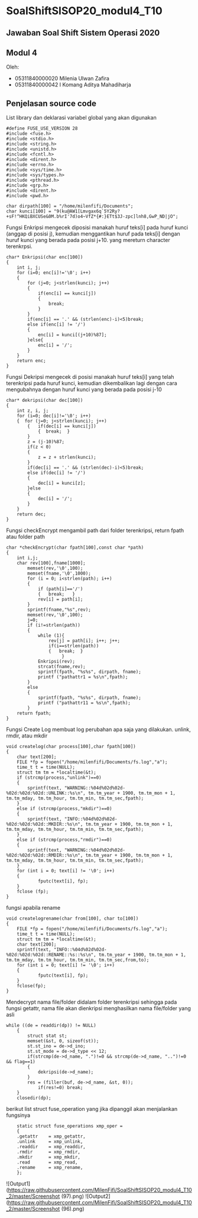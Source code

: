 # SoalShiftSISOP20_modul4_T10

## Jawaban Soal Shift Sistem Operasi 2020

## Modul 4

Oleh: 

* 05311840000020 Milenia Ulwan Zafira
* 05311840000042 I Komang Aditya Mahadiharja

## Penjelasan source code
List library dan deklarasi variabel global yang akan digunakan
```
#define FUSE_USE_VERSION 28
#include <fuse.h>
#include <stdio.h>
#include <string.h>
#include <unistd.h>
#include <fcntl.h>
#include <dirent.h>
#include <errno.h>
#include <sys/time.h>
#include <sys/types.h>
#include <pthread.h>
#include <grp.h>
#include <dirent.h>
#include <pwd.h> 

char dirpath[100] = "/home/milenfifi/Documents";
char kunci[100] = "9(ku@AW1[Lmvgax6q`5Y2Ry?+sF!^HKQiBXCUSe&0M.b%rI'7d)o4~VfZ*{#:}ETt$3J-zpc]lnh8,GwP_ND|jO";
```
Fungsi Enkripsi
mengecek diposisi manakah huruf teks[i] pada huruf kunci (anggap di posisi j), kemudian menggantikan huruf pada teks[i] dengan huruf kunci yang berada pada posisi j+10. yang mereturn character terenkrpsi.
```
char* Enkripsi(char enc[100]) 
{
    int i, j;
    for (i=0; enc[i]!='\0'; i++)
	{
        for (j=0; j<strlen(kunci); j++)
        {
            if(enc[i] == kunci[j])
			{
                break;
            }
        }
        if(enc[i] == '.' && (strlen(enc)-i)<5)break; 
        else if(enc[i] != '/')
		{
            enc[i] = kunci[(j+10)%87]; 
        }else{
            enc[i] = '/';   
        }
    }
    return enc;
}
```
Fungsi Dekripsi
mengecek di posisi manakah huruf teks[i] yang telah terenkripsi pada huruf kunci, kemudian dikembalikan lagi dengan cara mengubahnya dengan huruf kunci yang berada pada posisi j-10
```
char* dekripsi(char dec[100]) 
{ 	
    int z, i, j;
    for (i=0; dec[i]!='\0'; i++) 
	{  for (j=0; j<strlen(kunci); j++)
        {   if(dec[i] == kunci[j])
			{  break;  }
        }
        z = (j-10)%87;
        if(z < 0)
		{
            z = z + strlen(kunci);  
        }
        if(dec[i] == '.' && (strlen(dec)-i)<5)break; 
        else if(dec[i] != '/')
		{
            dec[i] = kunci[z]; 
        }else
		{
            dec[i] = '/'; 
        }
    }
    return dec; 
}
```
Fungsi checkEncrypt
mengambil path dari folder terenkripsi, return fpath atau folder path
```
char *checkEncrypt(char fpath[100],const char *path)
{
    int i,j;
    char rev[100],fname[1000]; 
        memset(rev,'\0',100); 
        memset(fname,'\0',1000);
        for (i = 0; i<strlen(path); i++)
        {
            if (path[i]=='/')
            {   break;   }
            rev[i] = path[i]; 
        }
        sprintf(fname,"%s",rev); 
        memset(rev,'\0',100);
        j=0; 
        if (i!=strlen(path))
        {
            while (1){
                rev[j] = path[i]; i++; j++; 
                if(i==strlen(path))
                {   break;  }
                     }
            Enkripsi(rev); 
            strcat(fname,rev); 
            sprintf(fpath, "%s%s", dirpath, fname); 
            printf ("pathattr1 = %s\n",fpath); 
        } 
        else
        {
            sprintf(fpath, "%s%s", dirpath, fname); 
            printf ("pathattr11 = %s\n",fpath); 
        }
    return fpath; 
}
```
Fungsi Create Log
membuat log  perubahan apa saja yang dilakukan. unlink, rmdir, atau mkdir
```
void createlog(char process[100],char fpath[100])
{
    char text[200];
    FILE *fp = fopen("/home/milenfifi/Documents/fs.log","a"); 
    time_t t = time(NULL);
    struct tm tm = *localtime(&t);
    if (strcmp(process,"unlink")==0)
    {
        sprintf(text, "WARNING::%04d%02d%02d-%02d:%02d:%02d::UNLINK::%s\n", tm.tm_year + 1900, tm.tm_mon + 1, tm.tm_mday, tm.tm_hour, tm.tm_min, tm.tm_sec,fpath);  
    }
    else if (strcmp(process,"mkdir")==0)
    {
        sprintf(text, "INFO::%04d%02d%02d-%02d:%02d:%02d::MKDIR::%s\n", tm.tm_year + 1900, tm.tm_mon + 1, tm.tm_mday, tm.tm_hour, tm.tm_min, tm.tm_sec,fpath); 
    }
    else if (strcmp(process,"rmdir")==0)
    {
        sprintf(text, "WARNING::%04d%02d%02d-%02d:%02d:%02d::RMDIR::%s\n", tm.tm_year + 1900, tm.tm_mon + 1, tm.tm_mday, tm.tm_hour, tm.tm_min, tm.tm_sec,fpath); 
    }
    for (int i = 0; text[i] != '\0'; i++) 
	{
            fputc(text[i], fp); 
    }
    fclose (fp);
}
```
fungsi apabila rename
```
void createlogrename(char from[100], char to[100])
{
    FILE *fp = fopen("/home/milenfifi/Documents/fs.log","a"); 
    time_t t = time(NULL); 
    struct tm tm = *localtime(&t); 
    char text[200]; 
    sprintf(text, "INFO::%04d%02d%02d-%02d:%02d:%02d::RENAME::%s::%s\n", tm.tm_year + 1900, tm.tm_mon + 1, tm.tm_mday, tm.tm_hour, tm.tm_min, tm.tm_sec,from,to);  
    for (int i = 0; text[i] != '\0'; i++) 
	{
            fputc(text[i], fp);  
    }
    fclose(fp);
}
```
Mendecrypt nama file/folder didalam folder terenkripsi sehingga pada fungsi getattr, nama file akan dienkripsi menghasilkan nama file/folder yang asli
```
while ((de = readdir(dp)) != NULL) 
	{
        struct stat st;
        memset(&st, 0, sizeof(st));
        st.st_ino = de->d_ino;
        st.st_mode = de->d_type << 12; 
        if(strcmp(de->d_name, ".")!=0 && strcmp(de->d_name, "..")!=0 && flag==1)
		{
            dekripsi(de->d_name);
        }
        res = (filler(buf, de->d_name, &st, 0));                                                     
            if(res!=0) break; 
    }
    closedir(dp);
```
berikut list struct fuse_operation yang jika dipanggil akan menjalankan fungsinya
```
    static struct fuse_operations xmp_oper = 
    {
    .getattr    = xmp_getattr,
    .unlink     = xmp_unlink,
    .readdir    = xmp_readdir,
    .rmdir      = xmp_rmdir,
    .mkdir      = xmp_mkdir,
    .read       = xmp_read,
    .rename     = xmp_rename,
    }; 
```
![Output1](https://raw.githubusercontent.com/MilenFifi/SoalShiftSISOP20_modul4_T10_2/master/Screenshot (97).png)
![Output2](https://raw.githubusercontent.com/MilenFifi/SoalShiftSISOP20_modul4_T10_2/master/Screenshot (96).png)
